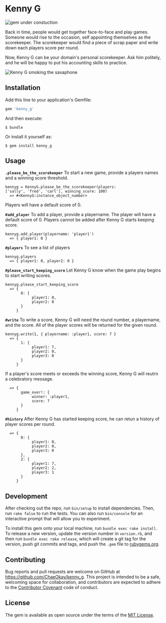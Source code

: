 # Kenny G

![gem under constuction](http://www.widdiful.co.uk/90/construction1.gif)

Back in time, people would get together face-to-face and play
games. Someone would rise to the occasion, self appointing themselves as the scorekeeper.
The scorekeeper would find a piece of scrap paper and write down each players score per round.

Now, Kenny G can be your domain's personal scorekeeper. Ask him politely, and he will be happy to put his accounting skills to practice.


![Kenny G smoking the saxaphone](http://33.media.tumblr.com/tumblr_lrfkpnKoei1ql60fno1_400.gif)


## Installation

Add this line to your application's Gemfile:

```ruby
gem 'kenny_g'
```

And then execute:

    $ bundle

Or install it yourself as:

    $ gem install kenny_g

## Usage

**`.please_be_the_scorekeeper`**
To start a new game, provide a players names and a winning score
threshold.

```
kennyg = KennyG.please_be_the_scorekeeper(players:
['sally', 'fred', 'carl'], winning_score: 100)
  => #<KennyG:instance_object_number>
```
Players will have a default score of 0.

**`#add_player`**
To add a player, provide a playername. The player will have a default
score of 0. Players cannot be added after Kenny G starts
keeping score.

```
kennyg.add_player(playername: 'player1')
  => { player1: 0 }
```

**`#players`**
To see a list of players

```
kennyg.players
  => { player1: 0, player2: 0 }
```

**`#please_start_keeping_score`**
Let Kenny G know when the game play begins to start writing scores.

```
kennyg.please_start_keeping_score
  => {
       0: {
            player1: 0,
            player2: 0
       }
     }
```

**`#write`**
To write a score, Kenny G will need the round number, a playername, and
the score. All of the player scores will be returned for the given round.

```
kennyg.write(1, { playername: :player1, score: 7 }
  => {
       1: {
            player1: 7,
            player2: 0,
            player3: 0
       }
     }
```

If a player's score meets or exceeds the winning score, Kenny G will
reutrn a celebratory message.

```
  => {
       game_over!: {
            winner: :player1,
            score: 7
       }
     }

```

**`#history`**
After Kenny G has started keeping score, he can retun a history of
player scores per round.

```
  => {
       0: {
            player1: 0,
            player2: 0,
            player3: 0
       },
       2: {
            player1: 7,
            player2: 2,
            player3: 1
       }
     }
```


## Development

After checking out the repo, run `bin/setup` to install dependencies. Then, run `rake false` to run the tests. You can also run `bin/console` for an interactive prompt that will allow you to experiment.

To install this gem onto your local machine, run `bundle exec rake install`. To release a new version, update the version number in `version.rb`, and then run `bundle exec rake release`, which will create a git tag for the version, push git commits and tags, and push the `.gem` file to [rubygems.org](https://rubygems.org).

## Contributing

Bug reports and pull requests are welcome on GitHub at https://github.com/ChaeOkay/kenny_g. This project is intended to be a safe, welcoming space for collaboration, and contributors are expected to adhere to the [Contributor Covenant](contributor-covenant.org) code of conduct.


## License

The gem is available as open source under the terms of the [MIT License](http://opensource.org/licenses/MIT).


